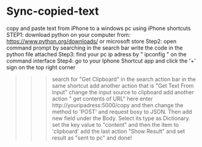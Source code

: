 # Sync-copied-text
copy and paste text from iPhone to a windows pc using iPhone shortcuts
STEP1: download python on your computer from:  https://www.python.org/downloads/ or microsoft store
Step2: open command prompt by searching in the search bar
write the code in the python file attached
Step3: find your pc ip adress by " ipconfig " on the command interface
Step4: go to your Iphone Shortcut app and click the '+' sign on the top right corner 
>>> search for "Get Clipboard" in the search action bar
>>> in the same shortcut add another action that is "Get Text From Input"
>>> change the input source to clipboard
>>> add another action " get contents of URL"
>>> here enter http://youripadress:5000/copy and then change the method to 'POST' and request bosy to JSON. Then add new field under the Body. Select its type as Dictionary. set the key value to "content" and then the item to 'clipboard'
>>> add the last action "Show Result" and set result as "sent to pc"
>>> and done! 

